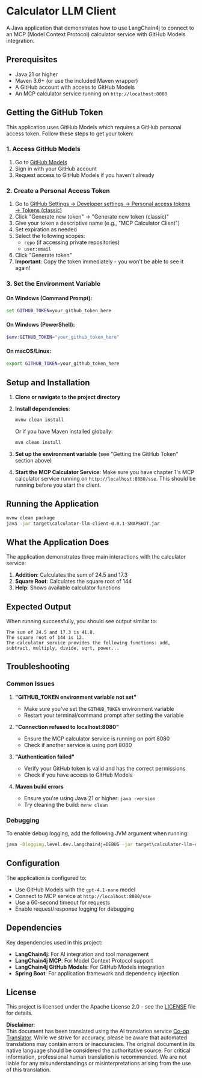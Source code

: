<!--
CO_OP_TRANSLATOR_METADATA:
{
  "original_hash": "ac2459c0d5cc823922e3d9240a95028c",
  "translation_date": "2025-06-11T13:18:12+00:00",
  "source_file": "03-GettingStarted/03-llm-client/solution/java/README.md",
  "language_code": "en"
}
-->
# Calculator LLM Client

A Java application that demonstrates how to use LangChain4j to connect to an MCP (Model Context Protocol) calculator service with GitHub Models integration.

## Prerequisites

- Java 21 or higher
- Maven 3.6+ (or use the included Maven wrapper)
- A GitHub account with access to GitHub Models
- An MCP calculator service running on `http://localhost:8080`

## Getting the GitHub Token

This application uses GitHub Models which requires a GitHub personal access token. Follow these steps to get your token:

### 1. Access GitHub Models
1. Go to [GitHub Models](https://github.com/marketplace/models)
2. Sign in with your GitHub account
3. Request access to GitHub Models if you haven't already

### 2. Create a Personal Access Token
1. Go to [GitHub Settings → Developer settings → Personal access tokens → Tokens (classic)](https://github.com/settings/tokens)
2. Click "Generate new token" → "Generate new token (classic)"
3. Give your token a descriptive name (e.g., "MCP Calculator Client")
4. Set expiration as needed
5. Select the following scopes:
   - `repo` (if accessing private repositories)
   - `user:email`
6. Click "Generate token"
7. **Important**: Copy the token immediately - you won't be able to see it again!

### 3. Set the Environment Variable

#### On Windows (Command Prompt):
```cmd
set GITHUB_TOKEN=your_github_token_here
```

#### On Windows (PowerShell):
```powershell
$env:GITHUB_TOKEN="your_github_token_here"
```

#### On macOS/Linux:
```bash
export GITHUB_TOKEN=your_github_token_here
```

## Setup and Installation

1. **Clone or navigate to the project directory**

2. **Install dependencies**:
   ```cmd
   mvnw clean install
   ```
   Or if you have Maven installed globally:
   ```cmd
   mvn clean install
   ```

3. **Set up the environment variable** (see "Getting the GitHub Token" section above)

4. **Start the MCP Calculator Service**:
   Make sure you have chapter 1's MCP calculator service running on `http://localhost:8080/sse`. This should be running before you start the client.

## Running the Application

```cmd
mvnw clean package
java -jar target\calculator-llm-client-0.0.1-SNAPSHOT.jar
```

## What the Application Does

The application demonstrates three main interactions with the calculator service:

1. **Addition**: Calculates the sum of 24.5 and 17.3
2. **Square Root**: Calculates the square root of 144
3. **Help**: Shows available calculator functions

## Expected Output

When running successfully, you should see output similar to:

```
The sum of 24.5 and 17.3 is 41.8.
The square root of 144 is 12.
The calculator service provides the following functions: add, subtract, multiply, divide, sqrt, power...
```

## Troubleshooting

### Common Issues

1. **"GITHUB_TOKEN environment variable not set"**
   - Make sure you've set the `GITHUB_TOKEN` environment variable
   - Restart your terminal/command prompt after setting the variable

2. **"Connection refused to localhost:8080"**
   - Ensure the MCP calculator service is running on port 8080
   - Check if another service is using port 8080

3. **"Authentication failed"**
   - Verify your GitHub token is valid and has the correct permissions
   - Check if you have access to GitHub Models

4. **Maven build errors**
   - Ensure you're using Java 21 or higher: `java -version`
   - Try cleaning the build: `mvnw clean`

### Debugging

To enable debug logging, add the following JVM argument when running:
```cmd
java -Dlogging.level.dev.langchain4j=DEBUG -jar target\calculator-llm-client-0.0.1-SNAPSHOT.jar
```

## Configuration

The application is configured to:
- Use GitHub Models with the `gpt-4.1-nano` model
- Connect to MCP service at `http://localhost:8080/sse`
- Use a 60-second timeout for requests
- Enable request/response logging for debugging

## Dependencies

Key dependencies used in this project:
- **LangChain4j**: For AI integration and tool management
- **LangChain4j MCP**: For Model Context Protocol support
- **LangChain4j GitHub Models**: For GitHub Models integration
- **Spring Boot**: For application framework and dependency injection

## License

This project is licensed under the Apache License 2.0 - see the [LICENSE](../../../../../../03-GettingStarted/03-llm-client/solution/java/LICENSE) file for details.

**Disclaimer**:  
This document has been translated using the AI translation service [Co-op Translator](https://github.com/Azure/co-op-translator). While we strive for accuracy, please be aware that automated translations may contain errors or inaccuracies. The original document in its native language should be considered the authoritative source. For critical information, professional human translation is recommended. We are not liable for any misunderstandings or misinterpretations arising from the use of this translation.